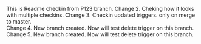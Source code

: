 This is Readme checkin from P123 branch.
Change 2. Cheking how it looks with multiple checkins.
Change 3. Checkin updated triggers. only on merge to master.  
Change 4. New branch created. Now will test delete trigger on this branch.
Change 5. New branch created. Now will test delete trigger on this branch.
